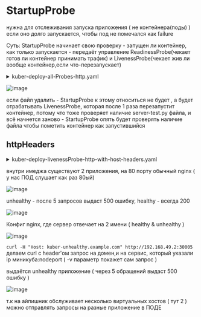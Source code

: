 # StartupProbe 
нужна для отслеживания запуска приложения ( не контейнера(поды) ) если оно долго запускается, чтобы под не помечался как failure

Суть: StartupProbe начинает свою проверку - запущен ли контейнер, как только запускается - передаёт управление ReadinessProbe(чекает готов ли контейнер принимать трафик) и LivenessProbe(чекает жив ли вообще контейнер,если что-перезапускает)
<details> <summary>kuber-deploy-all-Probes-http.yaml</summary>

```
apiVersion: apps/v1
kind: Deployment
metadata:
  name: kuber-http-allprobes
  labels:
    app: kuber
spec:
  replicas: 1
  selector:
    matchLabels:
      app: kuber-http-allprobes
  template:
    metadata:
      labels:
        app: kuber-http-allprobes
    spec:
      containers:
      - name: kuber-app
        image: bakavets/kuber:v1.0
        ports:
        - containerPort: 8000
        startupProbe:
          exec:
            command:
            - cat                      # будет чекать если ли этот файл в корне директории...
            - /server-test.py          # ...спойлер(нет), добавим вручную позже
          initialDelaySeconds: 10
          failureThreshold: 30         # 30 * 10 = 300 + 10 = 310 sec будет пытаться найти файл, а потом перезапустит под и так до бесконечности
          periodSeconds: 10            # как только возвращает миниммум 1 успех, передаёт в руки LivenessProbe
        readinessProbe:
          httpGet:
            path: /
            port: 8000
          initialDelaySeconds: 10
          periodSeconds: 5
        livenessProbe:
          exec:
            command:
            - cat
            - /server-test.py
          failureThreshold: 1
          periodSeconds: 10
---
apiVersion: v1
kind: Service
metadata:
  name: kuber-http-allprobes-service
spec:
  selector:
    app: kuber-http-allprobes
  ports:
    - protocol: TCP
      port: 80
      targetPort: 8000
      nodePort: 30004
  type: NodePort

```
</details>

![image](https://github.com/user-attachments/assets/ffbe43a3-1478-4f8a-8123-4f313c477325)

если файл удалить - StartupProbe к этому относиться не будет , а будет отрабатывать LivenessProbe, которая после 1 раза перезапустит контейнер, потому что тоже проверяет наличие server-test.py файла, и всё начнется заново - StartupProbe опять будет проверять наличие файла чтобы пометить контейнер как запустившийся

## httpHeaders

<details> <summary>kuber-deploy-livenessProbe-http-with-host-headers.yaml</summary>

```
apiVersion: apps/v1
kind: Deployment
metadata:
  name: kuber-http-with-host-headers
  labels:
    app: kuber
spec:
  replicas: 1
  selector:
    matchLabels:
      app: http-server-http-with-host-headers
  template:
    metadata:
      labels:
        app: http-server-http-with-host-headers
    spec:
      containers:
      - name: kuber-app
        image: bakavets/kuber:livenessprobe-http-with-host-headers
        ports:
        - containerPort: 80
        livenessProbe:
          httpGet:
            path: /
            httpHeaders:
            - name: Host
              value: kuber-healthy.example.com
            port: 80
          # initialDelaySeconds: 5
          periodSeconds: 5
---
apiVersion: v1
kind: Service
metadata:
  name: kuber-service-http-with-host-headers
spec:
  selector:
    app: http-server-http-with-host-headers
  ports:
    - protocol: TCP
      port: 80
      targetPort: 80
      nodePort: 30005
  type: NodePort
```
</details>

внутри имеджа существуют 2 приложения, на 80 порту обычный nginx ( у нас ПОД слушает как раз 80ый)

![image](https://github.com/user-attachments/assets/03e225a9-3bd0-43f7-8cca-e575f16a958c)

unhealthy - после 5 запросов выдаст 500 ошибку, healthy - всегда 200

![image](https://github.com/user-attachments/assets/34cf1a17-9304-420f-b34a-8fbc12d775f9)

Конфиг nginx, где сервер отвечает на 2 имени ( healthy & unhealthy )

![image](https://github.com/user-attachments/assets/117efe4c-8f43-4b72-9d5e-795bc3205558)

```curl -H "Host: kuber-unhealthy.example.com" http://192.168.49.2:30005``` делаем curl c header'ом запрос на домен,и на сервис, который указали ip миникуба:nodeport ( -v параметр покажет сам запрос )

выдаётся unhealthy приложение ( через 5 обращений выдаст 500 ошибку )

![image](https://github.com/user-attachments/assets/da8eb7cb-fcac-4a22-9298-0ef34ab5cf5d)

т.к на айпишник обслуживает несколько виртуальных хостов ( тут 2 ) можно отправлять запросы на разные приложение в ПОДЕ
